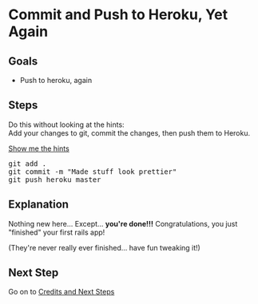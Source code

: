# Commit and Push to Heroku, Yet Again
## Goals
* Push to heroku, again

## Steps
Do this without looking at the hints:  
Add your changes to git, commit the changes, then push them to Heroku.

<div class="hints">
  <p><a class="show-hints dropdown" href="#hints">Show me the hints<b class="caret"></b></a></p>
  <div class="CodeRay commands">
    <div class="code">
      <pre>
git add .
git commit -m "Made stuff look prettier"
git push heroku master</pre>
    </div>
  </div>
</div>

## Explanation
Nothing new here... Except... **you're done!!!**
Congratulations, you just "finished" your first rails app!

(They're never really ever finished... have fun tweaking it!)

## Next Step
Go on to [Credits and Next Steps](credits_and_next_steps)
